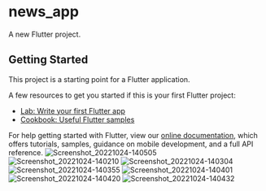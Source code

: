 # news_app

A new Flutter project.

## Getting Started

This project is a starting point for a Flutter application.

A few resources to get you started if this is your first Flutter project:

- [Lab: Write your first Flutter app](https://flutter.dev/docs/get-started/codelab)
- [Cookbook: Useful Flutter samples](https://flutter.dev/docs/cookbook)

For help getting started with Flutter, view our
[online documentation](https://flutter.dev/docs), which offers tutorials,
samples, guidance on mobile development, and a full API reference.
![Screenshot_20221024-140505](https://user-images.githubusercontent.com/116312190/197522013-fb641c0e-2f8d-45bc-8712-3d43bd5d8053.jpg)
![Screenshot_20221024-140210](https://user-images.githubusercontent.com/116312190/197522020-b0557d0d-6ac8-4a23-a63f-36128eeb4ebd.jpg)
![Screenshot_20221024-140304](https://user-images.githubusercontent.com/116312190/197522026-70d66a05-9270-4f89-9ea1-47f083469bff.jpg)
![Screenshot_20221024-140355](https://user-images.githubusercontent.com/116312190/197522034-8306d3e0-f584-4762-95fd-649a276a1a34.jpg)
![Screenshot_20221024-140401](https://user-images.githubusercontent.com/116312190/197522041-4fa70853-75bf-4407-bdee-b413f0038eae.jpg)
![Screenshot_20221024-140420](https://user-images.githubusercontent.com/116312190/197522053-9269f477-c6ce-4c2e-b53a-ea74011ebb85.jpg)
![Screenshot_20221024-140432](https://user-images.githubusercontent.com/116312190/197522063-228f3a27-7c89-4e8b-964d-b13afb44663e.jpg)
